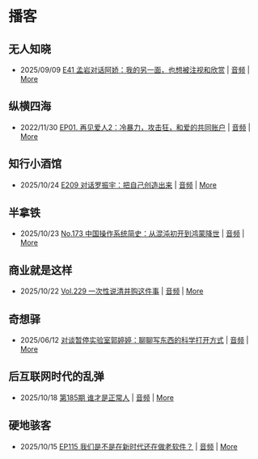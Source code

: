 # 播客

## 无人知晓
- 2025/09/09 [E41 孟岩对话阿娇：我的另一面，也想被注视和欣赏](https://www.xiaoyuzhoufm.com/episode/68bfcc2c9eb4a49300876f19) | [音频](https://dts-api.xiaoyuzhoufm.com/track/611719d3cb0b82e1df0ad29e/68bfcc2c9eb4a49300876f19/media.xyzcdn.net/611719d3cb0b82e1df0ad29e/lnDBqwDZpOI_yE-KjG76ffvJUE0h.m4a) | [More](channels/%E6%97%A0%E4%BA%BA%E7%9F%A5%E6%99%93.md)

## 纵横四海
- 2022/11/30 [EP01. 再见爱人2：冷暴力，攻击狂，和爱的共同账户](https://www.ximalaya.com/sound/592716797) | [音频](https://aod.cos.tx.xmcdn.com/storages/26c6-audiofreehighqps/E9/4E/GKwRIUEHXOodAq7-QQHYdhCw-aacv2-48K.m4a) | [More](channels/%E7%BA%B5%E6%A8%AA%E5%9B%9B%E6%B5%B7.md)

## 知行小酒馆
- 2025/10/24 [E209 对话罗振宇：把自己创造出来](https://www.xiaoyuzhoufm.com/episode/68fb25c40156720321d693ec) | [音频](https://dts-api.xiaoyuzhoufm.com/track/6013f9f58e2f7ee375cf4216/68fb25c40156720321d693ec/media.xyzcdn.net/6013f9f58e2f7ee375cf4216/lmdY-K4pS7q_b-K0qxhBXGvsVpC8.m4a) | [More](channels/%E7%9F%A5%E8%A1%8C%E5%B0%8F%E9%85%92%E9%A6%86.md)

## 半拿铁
- 2025/10/23 [No.173 中国操作系统简史：从混沌初开到鸿蒙降世](https://www.ximalaya.com/sound/923870452) | [音频](https://tk.wavpub.com/WPDL_JDtCwYPmBkBTPFPXyqCxZzMZxFNrgCeGbSZFMJJNdRuYPfDStuDYCZVhGX-04.m4a) | [More](channels/%E5%8D%8A%E6%8B%BF%E9%93%81.md)

## 商业就是这样
- 2025/10/22 [Vol.229 一次性说清并购这件事](https://www.ximalaya.com/sound/923739432) | [音频](https://aod.cos.tx.xmcdn.com/storages/5776-audiofreehighqps/5E/EB/GKwRIRwMzqOBAUwr0gQnqg7h.m4a) | [More](channels/%E5%95%86%E4%B8%9A%E5%B0%B1%E6%98%AF%E8%BF%99%E6%A0%B7.md)

## 奇想驿
- 2025/06/12 [对谈暂停实验室郭婷婷：聊聊写东西的科学打开方式](https://www.xiaoyuzhoufm.com/episode/684adc56574f065721d5960c) | [音频](https://dts-api.xiaoyuzhoufm.com/track/6034daea97755b8fc9c66480/684adc56574f065721d5960c/media.xyzcdn.net/6034daea97755b8fc9c66480/lsg_JvFtGZ36OBuiTLgzYxJmHHUx.m4a) | [More](channels/%E5%A5%87%E6%83%B3%E9%A9%BF.md)

## 后互联网时代的乱弹
- 2025/10/18 [第185期 谁才是正常人](https://hosting.wavpub.cn/pie/ep185/) | [音频](https://tk.wavpub.com/WPDL_prNbnNkRawehCYGqmkAWqXQUZPmfKYxeFxmhGMFJYcmUpUYxWrSKAJuCKS-ff.mp3) | [More](channels/%E5%90%8E%E4%BA%92%E8%81%94%E7%BD%91%E6%97%B6%E4%BB%A3%E7%9A%84%E4%B9%B1%E5%BC%B9.md)

## 硬地骇客
- 2025/10/15 [EP115 我们是不是在新时代还在做老软件？](https://www.xiaoyuzhoufm.com/episode/68efb58a2265473020ae0d88) | [音频](https://dts-api.xiaoyuzhoufm.com/track/640ee2438be5d40013fe4a87/68efb58a2265473020ae0d88/media.xyzcdn.net/640ee2438be5d40013fe4a87/lvFmXfRWMmONg9-BsoeIp5D9iJUX.m4a) | [More](channels/%E7%A1%AC%E5%9C%B0%E9%AA%87%E5%AE%A2.md)

